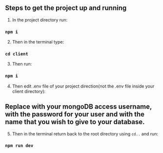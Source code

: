 ## Steps to get the project up and running

1. In the project directory run:

### `npm i`

2. Then in the terminal type:
### `cd client` 

3. Then run:

### `npm i`

4. Then edit .env file of your project direction(not the .env file inside your client directory):

## Replace <username> with your mongoDB access username, <password> with the password for your user and <dbname> with the name that you wish to give to your database.

5. Then in the terminal return back to the root directory using `cd..` and run:
### `npm run dev`
